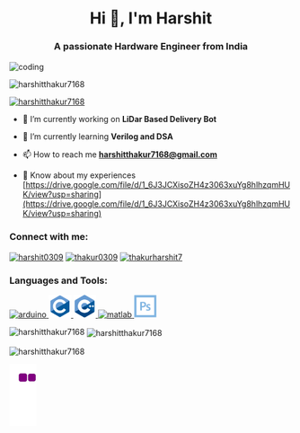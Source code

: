 

<h1 align="center">Hi 👋, I'm Harshit</h1>
<h3 align="center">A passionate Hardware Engineer from India</h3>

<image align="center" alt = "coding" width= "300" src="https://i.gifer.com/origin/70/7080c87c8cdd71cbf2ae6affaf5d2fae_w200.gif">

<p align="left"> <img src="https://komarev.com/ghpvc/?username=harshitthakur7168&label=Profile%20views&color=0e75b6&style=flat" alt="harshitthakur7168" /> </p>

<p align="left"> <a href="https://github.com/ryo-ma/github-profile-trophy"><img src="https://github-profile-trophy.vercel.app/?username=harshitthakur7168" alt="harshitthakur7168" /></a> </p>

- 🔭 I’m currently working on **LiDar Based Delivery Bot**

- 🌱 I’m currently learning **Verilog and DSA**

- 📫 How to reach me **harshitthakur7168@gmail.com**

- 📄 Know about my experiences [https://drive.google.com/file/d/1_6J3JCXisoZH4z3063xuYg8hlhzqmHUK/view?usp=sharing](https://drive.google.com/file/d/1_6J3JCXisoZH4z3063xuYg8hlhzqmHUK/view?usp=sharing)

<h3 align="left">Connect with me:</h3>
<p align="left">
<a href="https://linkedin.com/in/harshit0309" target="blank"><img align="center" src="https://raw.githubusercontent.com/rahuldkjain/github-profile-readme-generator/master/src/images/icons/Social/linked-in-alt.svg" alt="harshit0309" height="30" width="40" /></a>
<a href="https://instagram.com/thakur0309" target="blank"><img align="center" src="https://raw.githubusercontent.com/rahuldkjain/github-profile-readme-generator/master/src/images/icons/Social/instagram.svg" alt="thakur0309" height="30" width="40" /></a>
<a href="https://www.codechef.com/users/thakurharshit7" target="blank"><img align="center" src="https://cdn.jsdelivr.net/npm/simple-icons@3.1.0/icons/codechef.svg" alt="thakurharshit7" height="30" width="40" /></a>
</p>

<h3 align="left">Languages and Tools:</h3>
<p align="left"> <a href="https://www.arduino.cc/" target="_blank" rel="noreferrer"> <img src="https://cdn.worldvectorlogo.com/logos/arduino-1.svg" alt="arduino" width="40" height="40"/> </a> <a href="https://www.cprogramming.com/" target="_blank" rel="noreferrer"> <img src="https://raw.githubusercontent.com/devicons/devicon/master/icons/c/c-original.svg" alt="c" width="40" height="40"/> </a> <a href="https://www.w3schools.com/cpp/" target="_blank" rel="noreferrer"> <img src="https://raw.githubusercontent.com/devicons/devicon/master/icons/cplusplus/cplusplus-original.svg" alt="cplusplus" width="40" height="40"/> </a> <a href="https://www.mathworks.com/" target="_blank" rel="noreferrer"> <img src="https://upload.wikimedia.org/wikipedia/commons/2/21/Matlab_Logo.png" alt="matlab" width="40" height="40"/> </a> <a href="https://www.photoshop.com/en" target="_blank" rel="noreferrer"> <img src="https://raw.githubusercontent.com/devicons/devicon/master/icons/photoshop/photoshop-line.svg" alt="photoshop" width="40" height="40"/> </a> </p>

<p><img align="left" src="https://github-readme-stats.vercel.app/api/top-langs?username=harshitthakur7168&show_icons=true&locale=en&layout=compact" alt="harshitthakur7168" /></p>

<p>&nbsp;<img align="center" src="https://github-readme-stats.vercel.app/api?username=harshitthakur7168&show_icons=true&locale=en" alt="harshitthakur7168" /></p>

<p><img align="center" src="https://github-readme-streak-stats.herokuapp.com/?user=harshitthakur7168&" alt="harshitthakur7168" /></p>

![snake gif](https://github.com/harshitthakur7168/harshitthakur7168/blob/output/github-contribution-grid-snake.gif)
